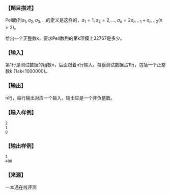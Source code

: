 ### 【题目描述】

Pell数列$a_1,a_2,a_3, ...$的定义是这样的，$a_1 = 1, a_2 = 2, ... , a_n = 2 a_{n−1} + a_{n-2}(n>2)$。

给出一个正整数k，要求Pell数列的第k项模上32767是多少。

### 【输入】

第1行是测试数据的组数n，后面跟着n行输入。每组测试数据占1行，包括一个正整数k (1≤k<1000000)。

### 【输出】

n行，每行输出对应一个输入。输出应是一个非负整数。

### 【输入样例】

```
2
1
8

```

### 【输出样例】

```
1
408
```


 ### 【来源】

 一本通在线评测 